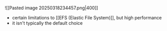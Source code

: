 ![[Pasted image 20250318234457.png|400]]
- certain limitations to [[EFS (Elastic File System)]], but high performance
- it isn't typically the default choice